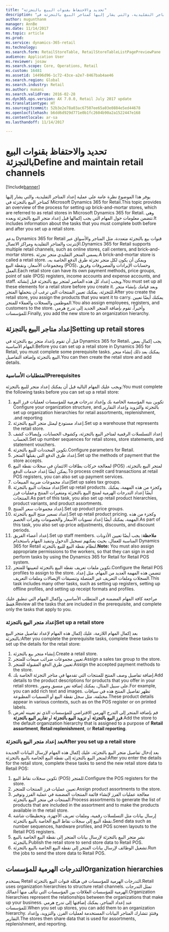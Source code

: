 ```yaml
---
title: "تحديد والاحتفاظ بقنوات البيع بالتجزئة"
description: "يوفر هذا الموضوع نظرة عامة على عملية إعداد المتاجر التقليدية، والتي يشار إليها كمتاجر البيع بالتجزئة في Microsoft Dynamics 365 for Retail. وهي تتضمن معلومات حول المهام التي يجب إكمالها قبل إعداد متجر البيع بالتجزئة وبعده."
author: mugunthanm
manager: AnnBe
ms.date: 11/14/2017
ms.topic: article
ms.prod: 
ms.service: dynamics-365-retail
ms.technology: 
ms.search.form: RetailStoreTable, RetailStoreTableListPagePreviewPane
audience: Application User
ms.reviewer: josaw
ms.search.scope: Core, Operations, Retail
ms.custom: 16481
ms.assetid: 14496d96-1c72-43ce-a2e7-8467bab4ae46
ms.search.region: Global
ms.search.industry: Retail
ms.author: mumani
ms.search.validFrom: 2016-02-28
ms.dyn365.ops.version: AX 7.0.0, Retail July 2017 update
ms.translationtype: HT
ms.sourcegitcommit: 52b3e2e78a03ac67507ee65a03e0884e5ed44678
ms.openlocfilehash: b6dd6d929d771e0b1fc2604b90a2a1522447e168
ms.contentlocale: ar-sa
ms.lasthandoff: 11/14/2017

---
```


# <a name="define-and-maintain-retail-channels"></a><span data-ttu-id="60e82-104">تحديد والاحتفاظ بقنوات البيع بالتجزئة</span><span class="sxs-lookup"><span data-stu-id="60e82-104">Define and maintain retail channels</span></span>

[!include[banner](includes/banner.md)]


<span data-ttu-id="60e82-105">يوفر هذا الموضوع نظرة عامة على عملية إعداد المتاجر التقليدية، والتي يشار إليها كمتاجر البيع بالتجزئة في Microsoft Dynamics 365 for Retail.</span><span class="sxs-lookup"><span data-stu-id="60e82-105">This topic provides an overview of the process for setting up brick-and-mortar stores, which are referred to as retail stores in Microsoft Dynamics 365 for Retail.</span></span> <span data-ttu-id="60e82-106">وهي تتضمن معلومات حول المهام التي يجب إكمالها قبل إعداد متجر البيع بالتجزئة وبعده.</span><span class="sxs-lookup"><span data-stu-id="60e82-106">It includes information about the tasks that you must complete both before and after you set up a retail store.</span></span>

<span data-ttu-id="60e82-107">يدعم Dynamics 365 for Retail قنوات بيع بالتجزئة متعددة، مثل المتاجر والأسواق عبر الإنترنت والمتاجر التقليدية ومراكز الاتصال.</span><span class="sxs-lookup"><span data-stu-id="60e82-107">Dynamics 365 for Retail supports multiple retail channels, such as online stores, call centers, and brick-and-mortar stores.</span></span> <span data-ttu-id="60e82-108">يسمى المتجر التقليدي متجر تجزئة.</span><span class="sxs-lookup"><span data-stu-id="60e82-108">A brick-and-mortar store is called a retail store.</span></span> <span data-ttu-id="60e82-109">ويمكن أن يكون لكل متجر تجزئة طرق الدفع الخاصة به، ومجموعات الأسعار، ونقطة البيع (POS)، وحسابات الإيرادات والمصروفات وفريق العمل.</span><span class="sxs-lookup"><span data-stu-id="60e82-109">Each retail store can have its own payment methods, price groups, point of sale (POS) registers, income accounts and expense accounts, and staff.</span></span> <span data-ttu-id="60e82-110">ويجب إعداد كل هذه العناصر لمتجر بيع بالتجزئة قبل إنشائه.</span><span class="sxs-lookup"><span data-stu-id="60e82-110">You must set up all these elements for a retail store before you create it.</span></span> <span data-ttu-id="60e82-111">وبعد قيامك بإنشاء متجر للتجزئة، يمكنك تعيين المنتجات التي ترغب أن يتحملها المتجر.</span><span class="sxs-lookup"><span data-stu-id="60e82-111">After you create the retail store, you assign the products that you want it to carry.</span></span> <span data-ttu-id="60e82-112">يمكنك أيضًا تعيين الموظفين والسجلات والعملاء للمتجر.</span><span class="sxs-lookup"><span data-stu-id="60e82-112">You also assign employees, registers, and customers to the store.</span></span> <span data-ttu-id="60e82-113">وأخيراً، تقوم بإضافة المتجر الجديد إلى تدرج هرمي للمؤسسات.</span><span class="sxs-lookup"><span data-stu-id="60e82-113">Finally, you add the new store to an organization hierarchy.</span></span>

## <a name="setting-up-retail-stores"></a><span data-ttu-id="60e82-114">إعداد متاجر البيع بالتجزئة</span><span class="sxs-lookup"><span data-stu-id="60e82-114">Setting up retail stores</span></span>
<span data-ttu-id="60e82-115">قبل أن تقوم بإعداد متجر بيع بالتجزئة في Dynamics 365 for Retail، يجب إكمال بعض المهام الأساسية.</span><span class="sxs-lookup"><span data-stu-id="60e82-115">Before you can set up a retail store in Dynamics 365 for Retail, you must complete some prerequisite tasks.</span></span> <span data-ttu-id="60e82-116">يمكنك بعد ذلك إنشاء متجر البيع بالتجزئة وإضافة التفاصيل.</span><span class="sxs-lookup"><span data-stu-id="60e82-116">You can then create the retail store and add details.</span></span>

### <a name="prerequisites"></a><span data-ttu-id="60e82-117">المتطلبات الأساسية</span><span class="sxs-lookup"><span data-stu-id="60e82-117">Prerequisites</span></span>

<span data-ttu-id="60e82-118">ويجب عليك المهام التالية قبل أن يمكنك إعداد متجر للبيع بالتجزئة:</span><span class="sxs-lookup"><span data-stu-id="60e82-118">You must complete the following tasks before you can set up a retail store:</span></span>

1.  <span data-ttu-id="60e82-119">تكوين بنية المؤسسة الخاصة بك وإعداد تدرجات هرمية للمؤسسات لعمليات فرز البيع بالتجزئة والتزويد و‏‫إعداد التقارير.</span><span class="sxs-lookup"><span data-stu-id="60e82-119">Configure your organization structure, and set up organization hierarchies for retail assortments, replenishment, and reporting.</span></span>
2.  <span data-ttu-id="60e82-120">إعداد ‏‫مستودع‬ ليمثل متجر البيع بالتجزئة.</span><span class="sxs-lookup"><span data-stu-id="60e82-120">Set up a warehouse that represents the retail store.</span></span>
3.  <span data-ttu-id="60e82-121">إعداد التسلسلات الرقمية لمتاجر البيع بالتجزئة، وكشوف الحسابات، و‏‫إيصالات كشف الحساب‬.</span><span class="sxs-lookup"><span data-stu-id="60e82-121">Set up number sequences for retail stores, store statements, and statement vouchers.</span></span>
4.  <span data-ttu-id="60e82-122">تكوين المحددات للبيع بالتجزئة.</span><span class="sxs-lookup"><span data-stu-id="60e82-122">Configure parameters for Retail.</span></span>
5.  <span data-ttu-id="60e82-123">إعداد طرق الدفع التي يقبلها المتجر.</span><span class="sxs-lookup"><span data-stu-id="60e82-123">Set up the methods of payment that the store accepts.</span></span>
6.  <span data-ttu-id="60e82-124">لمعالجة حركات بطاقات الائتمان في سجلات نقطة البيع (POS)‬ لمتجر البيع بالتجزئة، يمكن أيضًا إعداد خدمات الدفع.</span><span class="sxs-lookup"><span data-stu-id="60e82-124">To process credit card transactions at retail POS registers, you can also set up payment services.</span></span>
7.  <span data-ttu-id="60e82-125">إعداد مجموعات ضريبة المبيعات</span><span class="sxs-lookup"><span data-stu-id="60e82-125">Set up sales tax groups.</span></span>
8.  <span data-ttu-id="60e82-126">إعداد منتجات البيع بالتجزئة</span><span class="sxs-lookup"><span data-stu-id="60e82-126">Set up retail products.</span></span> <span data-ttu-id="60e82-127">وكجزء من هذه المهمة، يمكنك أيضًا إعداد التدرجات الهرمية لمنتج البيع بالتجزئة ومتغيرات المنتج وعمليات فرز المنتجات.</span><span class="sxs-lookup"><span data-stu-id="60e82-127">As part of this task, you also set up retail product hierarchies, product variants, and product assortments.</span></span>
9.  <span data-ttu-id="60e82-128">إعداد مجموعات سعر المنتج.</span><span class="sxs-lookup"><span data-stu-id="60e82-128">Set up product price groups.</span></span>
10. <span data-ttu-id="60e82-129">إعداد تسعير منتج البيع بالتجزئة.</span><span class="sxs-lookup"><span data-stu-id="60e82-129">Set up retail product pricing.</span></span> <span data-ttu-id="60e82-130">وكجزء من هذه المهمة، يمكنك أيضًا إعداد تسويات الأسعار والخصومات وفترات الخصم.</span><span class="sxs-lookup"><span data-stu-id="60e82-130">As part of this task, you also set up price adjustments, discounts, and discount periods.</span></span>
11. <span data-ttu-id="60e82-131">إعداد أعضاء الفريق.</span><span class="sxs-lookup"><span data-stu-id="60e82-131">Set up staff members.</span></span> <span data-ttu-id="60e82-132">**ملاحظة:** يجب أيضًا تعيين الأذونات المناسبة للعمال، بحيث يمكنهم تسجيل الدخول وتنفيذ المهام باستخدام Dynamics 365 for Retail لنظام نقطة البيع للبيع بالتجزئة.</span><span class="sxs-lookup"><span data-stu-id="60e82-132">**Note:** You must also assign appropriate permissions to the workers, so that they can sign in and perform tasks by using the Dynamics 365 for Retail for Retail POS system.</span></span>
12. <span data-ttu-id="60e82-133">تكوين ملفات تعريف نقطة البيع بالتجزئة لتعيينها للمتجر.</span><span class="sxs-lookup"><span data-stu-id="60e82-133">Configure the Retail POS profiles to assign to the store.</span></span> <span data-ttu-id="60e82-134">تتضمن هذه المهمة العديد من المهام، مثل إعداد السجلات و‏‫ملفات التعريف غير المتصلة‬ وتنسيقات الإيصالات وملفات التعريف.</span><span class="sxs-lookup"><span data-stu-id="60e82-134">This task includes many other tasks, such as setting up registers, setting up offline profiles, and setting up receipt formats and profiles.</span></span>

<span data-ttu-id="60e82-135">مراجعة كافة المهام المضمنة في المتطلب الأساسي، وإكمال المهام التي تنطبق عليك فقط.</span><span class="sxs-lookup"><span data-stu-id="60e82-135">Review all the tasks that are included in the prerequisite, and complete only the tasks that apply to you.</span></span>

### <a name="set-up-a-retail-store"></a><span data-ttu-id="60e82-136">إعداد متجر البيع بالتجزئة</span><span class="sxs-lookup"><span data-stu-id="60e82-136">Set up a retail store</span></span>

<span data-ttu-id="60e82-137">بعد إكمال المهام اللازمة، عليك إكمال هذه المهام لإعداد تفاصيل متجر البيع بالتجزئة:</span><span class="sxs-lookup"><span data-stu-id="60e82-137">After you complete the prerequisite tasks, complete these tasks to set up the details for the retail store:</span></span>

1.  <span data-ttu-id="60e82-138">إنشاء متجر بيع بالتجزئة.</span><span class="sxs-lookup"><span data-stu-id="60e82-138">Create a retail store.</span></span>
2.  <span data-ttu-id="60e82-139">تعيين مجموعات ضرائب مبيعات للمتجر.</span><span class="sxs-lookup"><span data-stu-id="60e82-139">Assign a sales tax group to the store.</span></span>
3.  <span data-ttu-id="60e82-140">تعيين طرق الدفع المقبولة للمتجر.</span><span class="sxs-lookup"><span data-stu-id="60e82-140">Assign the accepted payment methods to the store.</span></span>
4.  <span data-ttu-id="60e82-141">إضافة تفاصيل وصف المنتج للمنتجات التي تقدمها في متاجر التجزئة الخاصة بك.</span><span class="sxs-lookup"><span data-stu-id="60e82-141">Add details to the product descriptions for products that you offer in your retail stores.</span></span> <span data-ttu-id="60e82-142">على سبيل المثال، يمكنك إضافة نص منسق وصور.</span><span class="sxs-lookup"><span data-stu-id="60e82-142">For example, you can add rich text and images.</span></span> <span data-ttu-id="60e82-143">تظهر تفاصيل المنتج هذه في سياقات مختلفة، مثل سجل نقطة البيع أو التسميات المطبوعة.</span><span class="sxs-lookup"><span data-stu-id="60e82-143">These product details appear in various contexts, such as on the POS register or on printed labels.</span></span>
5.  <span data-ttu-id="60e82-144">قم بإضافة المتجر إلى التدرج الهرمي الافتراضي للمؤسسات الذي تم تعيينه لغرض **فرز البيع بالتجزئة** أو **تزويد البيع بالتجزئة** أو **تقارير البيع بالتجزئة**.</span><span class="sxs-lookup"><span data-stu-id="60e82-144">Add the store to the default organization hierarchy that is assigned to a purpose of **Retail assortment**, **Retail replenishment**, or **Retail reporting**.</span></span>

### <a name="after-you-set-up-a-retail-store"></a><span data-ttu-id="60e82-145">بعد إعداد متجر البيع بالتجزئة</span><span class="sxs-lookup"><span data-stu-id="60e82-145">After you set up a retail store</span></span>

<span data-ttu-id="60e82-146">بعد إدخال تفاصيل متجر البيع بالتجزئة، عليك إكمال هذه المهام لإرسال البيانات الجديدة لمتجر البيع بالتجزئة إلى نقطة البيع الخاصة بالبيع بالتجزئة:</span><span class="sxs-lookup"><span data-stu-id="60e82-146">After you enter the details for the retail store, complete these tasks to send the new retail store data to Retail POS:</span></span>

1.  <span data-ttu-id="60e82-147">تكوين سجلات نقاط البيع (POS)‬ للمتجر.</span><span class="sxs-lookup"><span data-stu-id="60e82-147">Configure the POS registers for the store.</span></span>
2.  <span data-ttu-id="60e82-148">تعيين عمليات فرز المنتجات للمتجر.</span><span class="sxs-lookup"><span data-stu-id="60e82-148">Assign product assortments to the store.</span></span>
3.  <span data-ttu-id="60e82-149">معالجة عمليات الفرز لإنشاء قائمة المنتجات المضمنة في عملية الفرز وتوفير المنتجات في متجر البيع بالتجزئة.</span><span class="sxs-lookup"><span data-stu-id="60e82-149">Process assortments to generate the list of products that are included in the assortment and to make the products available in the retail store.</span></span>
4.  <span data-ttu-id="60e82-150">إرسال بيانات مثل التسلسلات رقمية، وملفات تعريف الأجهزة‬، وتخطيطات شاشة نقطة البيع إلى سجلات نقاط البيع الخاصة بالبيع بالتجزئة.</span><span class="sxs-lookup"><span data-stu-id="60e82-150">Send data such as number sequences, hardware profiles, and POS screen layouts to the Retail POS registers.</span></span>
5.  <span data-ttu-id="60e82-151">نشر متجر البيع بالتجزئة لإرسال بيانات المتجر إلى نقطة البيع الخاصة بالبيع بالتجزئة.</span><span class="sxs-lookup"><span data-stu-id="60e82-151">Publish the retail store to send store data to Retail POS.</span></span>
6.  <span data-ttu-id="60e82-152">تشغيل الوظائف لإرسال بيانات المتجر إلى نقطة البيع الخاصة بالبيع بالتجزئة.</span><span class="sxs-lookup"><span data-stu-id="60e82-152">Run the jobs to send the store data to Retail POS.</span></span>

## <a name="organization-hierarchies"></a><span data-ttu-id="60e82-153">التدرجات الهرمية للمؤسسات</span><span class="sxs-lookup"><span data-stu-id="60e82-153">Organization hierarchies</span></span>
<span data-ttu-id="60e82-154">يستخدم Retail التدرجات الهرمية للمؤسسات في هيكلة قنوات البيع بالتجزئة.</span><span class="sxs-lookup"><span data-stu-id="60e82-154">Retail uses organization hierarchies to structure retail channels.</span></span> <span data-ttu-id="60e82-155">تمثل التدرجات الهرمية للمؤسسات العلاقات بين المؤسسات التي تتألف منها أعمالك.</span><span class="sxs-lookup"><span data-stu-id="60e82-155">Organization hierarchies represent the relationships between the organizations that make up your business.</span></span> <span data-ttu-id="60e82-156">عند إعداد المتاجر، يمكنك إضافتها إلى تدرج هرمي للمؤسسات.</span><span class="sxs-lookup"><span data-stu-id="60e82-156">When you set up stores, you can add them to an organization hierarchy.</span></span> <span data-ttu-id="60e82-157">وقتئذٍ تتشارك المتاجر البيانات المستخدمة لعمليات الفرز، والتزويد، وإعداد التقارير.</span><span class="sxs-lookup"><span data-stu-id="60e82-157">The stores then share data that is used for assortments, replenishment, and reporting.</span></span>





